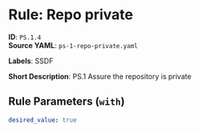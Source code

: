 # Rule: Repo private

**ID**: `PS.1.4`  
**Source YAML**: `ps-1-repo-private.yaml`  

**Labels**: SSDF

**Short Description**: PS.1 Assure the repository is private

## Rule Parameters (`with`)

```yaml
desired_value: true
```
